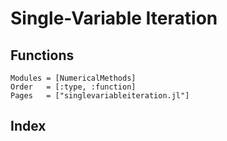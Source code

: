# Single-Variable Iteration

<!-- ```@meta
CurrentModule = NumericalMethods
``` -->

## Functions
```@autodocs
Modules = [NumericalMethods]
Order   = [:type, :function]
Pages   = ["singlevariableiteration.jl"]
```

## Index
```@index
```
